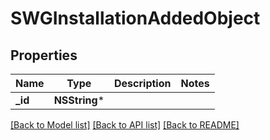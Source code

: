 # SWGInstallationAddedObject

## Properties
Name | Type | Description | Notes
------------ | ------------- | ------------- | -------------
**_id** | **NSString*** |  | 

[[Back to Model list]](../README.md#documentation-for-models) [[Back to API list]](../README.md#documentation-for-api-endpoints) [[Back to README]](../README.md)


